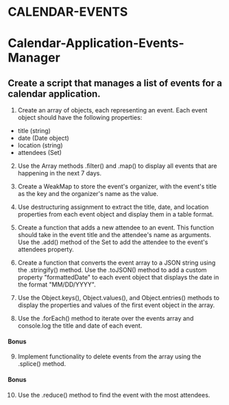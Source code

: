 # CALENDAR-EVENTS

# Calendar-Application-Events-Manager

## Create a script that manages a list of events for a calendar application.
1. Create an array of objects, each representing an event. Each event object should have the following properties:

- title (string)
- date (Date object)
- location (string)
- attendees (Set)

2. Use the Array methods .filter() and .map() to display all events that are happening in the next 7 days.

3. Create a WeakMap to store the event's organizer, with the event's title as the key and the organizer's name as the value.

4. Use destructuring assignment to extract the title, date, and location properties from each event object and display them in a table format.

5. Create a function that adds a new attendee to an event. This function should take in the event title and the attendee's name as arguments. Use the .add() method of the Set to add the attendee to the event's attendees property.

6. Create a function that converts the event array to a JSON string using the .stringify() method. Use the .toJSON() method to add a custom property "formattedDate" to each event object that displays the date in the format "MM/DD/YYYY".

7. Use the Object.keys(), Object.values(), and Object.entries() methods to display the properties and values of the first event object in the array.

8. Use the .forEach() method to iterate over the events array and console.log the title and date of each event.

#### Bonus

9. Implement functionality to delete events from the array using the .splice() method.

#### Bonus
10. Use the .reduce() method to find the event with the most attendees.